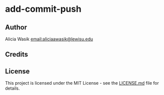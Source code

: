 # add-commit-push

## Author
Alicia Wasik [email:aliciaawasik@lewisu.edu](mailto:aliciaawasik@lewisu.edu)

## Credits

## License
This project is licensed under the MIT License - see the [LICENSE.md](LICENSE) file for details.